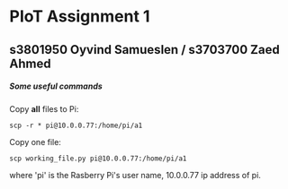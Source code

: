# PIoT Assignment 1
## s3801950 Oyvind Samueslen / s3703700 Zaed Ahmed

##### Some useful commands

Copy __all__ files to Pi:

```scp -r * pi@10.0.0.77:/home/pi/a1```

Copy one file:

```scp working_file.py pi@10.0.0.77:/home/pi/a1```

where 'pi' is the Rasberry Pi's user name, 10.0.0.77 ip address of pi. 